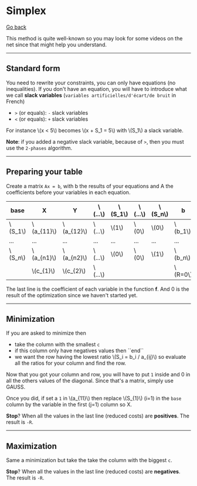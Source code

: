 # Simplex

[Go back](..)

This method is quite well-known so you may look
for some videos on the net since that might help
you understand.

<hr class="sr">

## Standard form

You need to rewrite your constraints, you can only
have equations (no inequalities).
If you don't have an equation, you will have to introduce
what we call **slack variables** 
(`variables artificielles/d'écart/de bruit`
in French)

* ``>`` (or equals): `-` slack variables
* ``<`` (or equals): `+` slack variables

<div class="mb-3">
For instance <span class="mathjax_process">\(x < 5\)</span>
becomes 
<span class="mathjax_process">\(x + S_1 = 5\)</span> with
<span class="mathjax_process">\(S_1\)</span> a 
slack variable.
</div>

**Note**: if you added a negative slack variable,
because of ``>``, then you must use the `2-phases`
algorithm.

<hr class="sl">

## Preparing your table

Create a matrix ``Ax = b``, with b the results of 
your equations and A the coefficients before
your variables in each equation.

<table class="table table-striped">
    <thead>
        <tr>
            <th>base</th>
            <th>X</th>
            <th>Y</th>
            <th class="mathjax_process">\(...\)</th>
            <th class="mathjax_process">\(S_1\)</th>
            <th class="mathjax_process">\(...\)</th>
            <th class="mathjax_process">\(S_n\)</th>
            <th>b</th>
        </tr>
    </thead>
    <tbody>
        <tr>
            <td class="mathjax_process">\(S_1\)</td>
            <td class="mathjax_process">\(a_{11}\)</td>
            <td class="mathjax_process">\(a_{12}\)</td>
            <td class="mathjax_process">\(...\)</td>
            <td class="mathjax_process">\(1\)</td>
            <td class="mathjax_process">\(0\)</td>
            <td class="mathjax_process">\(0\)</td>
            <td class="mathjax_process">\(b_1\)</td>
        </tr>
        <tr>
            <td>...</td>
            <td>...</td>
            <td>...</td>
            <td>...</td>
            <td>...</td>
            <td>...</td>
            <td>...</td>
            <td>...</td>
        </tr>
        <tr>
            <td class="mathjax_process">\(S_n\)</td>
            <td class="mathjax_process">\(a_{n1}\)</td>
            <td class="mathjax_process">\(a_{n2}\)</td>
            <td class="mathjax_process">\(...\)</td>
            <td class="mathjax_process">\(0\)</td>
            <td class="mathjax_process">\(0\)</td>
            <td class="mathjax_process">\(1\)</td>
            <td class="mathjax_process">\(b_n\)</td>
        </tr>
        <tr>
            <td class="mathjax_process"></td>
            <td class="mathjax_process">\(c_{1}\)</td>
            <td class="mathjax_process">\(c_{2}\)</td>
            <td class="mathjax_process">\(...\)</td>
            <td></td>
            <td></td>
            <td></td>
            <td class="mathjax_process">\(R=0\)</td>
        </tr>
    </tbody>
</table>

The last line is the coefficient of each variable
in the function **f**. And 0 is the result of the
optimization since we haven't started yet.

<hr class="sr">

## Minimization

If you are asked to minimize then

<ul>
<li> take the column with the smallest <code>c</code></li>
<li> if this column only have negatives values
    then ``end``</li>
<li class="mathjax_process"> we want the row having the lowest ratio
    \(S_i = b_i / a_{ij}\) so evaluate all the ratios
    for your column
    and find the row.</li>
</ul>

Now that you got your column and row, you will have to
put ``1`` inside and 0 in all the others values of the
diagonal. Since that's a matrix, simply use GAUSS.

<div> Once you did, if set a <code>1</code> in
<span class="mathjax_process">\(a_{11}\)</span>
then replace
<span class="mathjax_process">\(S_{1}\)</span>
(i=1)
in the <code>base</code> column
by the variable in the first (j=1) column so X.
</div>

**Stop**? When all the values in the last
line (reduced costs) are **positives**. The result
is ``-R``.

<hr class="sl">

## Maximization

Same a minimization but take the
take the column with the biggest ``c``.

**Stop**? When all the values in the last
line (reduced costs) are **negatives**. The result
is ``-R``.